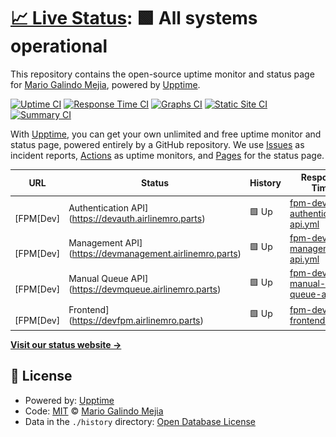 # [📈 Live Status](https://mario-galindo.github.io/monitor): <!--live status--> **🟩 All systems operational**

This repository contains the open-source uptime monitor and status page for [Mario Galindo Mejia](https://www.developersindustry.com/), powered by [Upptime](https://github.com/upptime/upptime).

[![Uptime CI](https://github.com/mario-galindo/monitor/workflows/Uptime%20CI/badge.svg)](https://github.com/mario-galindo/monitor/actions?query=workflow%3A%22Uptime+CI%22)
[![Response Time CI](https://github.com/mario-galindo/monitor/workflows/Response%20Time%20CI/badge.svg)](https://github.com/mario-galindo/monitor/actions?query=workflow%3A%22Response+Time+CI%22)
[![Graphs CI](https://github.com/mario-galindo/monitor/workflows/Graphs%20CI/badge.svg)](https://github.com/mario-galindo/monitor/actions?query=workflow%3A%22Graphs+CI%22)
[![Static Site CI](https://github.com/mario-galindo/monitor/workflows/Static%20Site%20CI/badge.svg)](https://github.com/mario-galindo/monitor/actions?query=workflow%3A%22Static+Site+CI%22)
[![Summary CI](https://github.com/mario-galindo/monitor/workflows/Summary%20CI/badge.svg)](https://github.com/mario-galindo/monitor/actions?query=workflow%3A%22Summary+CI%22)

With [Upptime](https://upptime.js.org), you can get your own unlimited and free uptime monitor and status page, powered entirely by a GitHub repository. We use [Issues](https://github.com/mario-galindo/monitor/issues) as incident reports, [Actions](https://github.com/mario-galindo/monitor/actions) as uptime monitors, and [Pages](https://mario-galindo.github.io/monitor) for the status page.

<!--start: status pages-->
<!-- This summary is generated by Upptime (https://github.com/upptime/upptime) -->
<!-- Do not edit this manually, your changes will be overwritten -->
<!-- prettier-ignore -->
| URL | Status | History | Response Time | Uptime |
| --- | ------ | ------- | ------------- | ------ |
| <img alt="" src="https://favicons.githubusercontent.com/devauth.airlinemro.parts" height="13"> [FPM[Dev] | Authentication API](https://devauth.airlinemro.parts) | 🟩 Up | [fpm-dev-authentication-api.yml](https://github.com/mario-galindo/monitor/commits/HEAD/history/fpm-dev-authentication-api.yml) | <details><summary><img alt="Response time graph" src="./graphs/fpm-dev-authentication-api/response-time-week.png" height="20"> 371ms</summary><br><a href="https://mario-galindo.github.io/monitor/history/fpm-dev-authentication-api"><img alt="Response time 368" src="https://img.shields.io/endpoint?url=https%3A%2F%2Fraw.githubusercontent.com%2Fmario-galindo%2Fmonitor%2FHEAD%2Fapi%2Ffpm-dev-authentication-api%2Fresponse-time.json"></a><br><a href="https://mario-galindo.github.io/monitor/history/fpm-dev-authentication-api"><img alt="24-hour response time 182" src="https://img.shields.io/endpoint?url=https%3A%2F%2Fraw.githubusercontent.com%2Fmario-galindo%2Fmonitor%2FHEAD%2Fapi%2Ffpm-dev-authentication-api%2Fresponse-time-day.json"></a><br><a href="https://mario-galindo.github.io/monitor/history/fpm-dev-authentication-api"><img alt="7-day response time 371" src="https://img.shields.io/endpoint?url=https%3A%2F%2Fraw.githubusercontent.com%2Fmario-galindo%2Fmonitor%2FHEAD%2Fapi%2Ffpm-dev-authentication-api%2Fresponse-time-week.json"></a><br><a href="https://mario-galindo.github.io/monitor/history/fpm-dev-authentication-api"><img alt="30-day response time 365" src="https://img.shields.io/endpoint?url=https%3A%2F%2Fraw.githubusercontent.com%2Fmario-galindo%2Fmonitor%2FHEAD%2Fapi%2Ffpm-dev-authentication-api%2Fresponse-time-month.json"></a><br><a href="https://mario-galindo.github.io/monitor/history/fpm-dev-authentication-api"><img alt="1-year response time 368" src="https://img.shields.io/endpoint?url=https%3A%2F%2Fraw.githubusercontent.com%2Fmario-galindo%2Fmonitor%2FHEAD%2Fapi%2Ffpm-dev-authentication-api%2Fresponse-time-year.json"></a></details> | <details><summary><a href="https://mario-galindo.github.io/monitor/history/fpm-dev-authentication-api">100.00%</a></summary><a href="https://mario-galindo.github.io/monitor/history/fpm-dev-authentication-api"><img alt="All-time uptime 100.00%" src="https://img.shields.io/endpoint?url=https%3A%2F%2Fraw.githubusercontent.com%2Fmario-galindo%2Fmonitor%2FHEAD%2Fapi%2Ffpm-dev-authentication-api%2Fuptime.json"></a><br><a href="https://mario-galindo.github.io/monitor/history/fpm-dev-authentication-api"><img alt="24-hour uptime 100.00%" src="https://img.shields.io/endpoint?url=https%3A%2F%2Fraw.githubusercontent.com%2Fmario-galindo%2Fmonitor%2FHEAD%2Fapi%2Ffpm-dev-authentication-api%2Fuptime-day.json"></a><br><a href="https://mario-galindo.github.io/monitor/history/fpm-dev-authentication-api"><img alt="7-day uptime 100.00%" src="https://img.shields.io/endpoint?url=https%3A%2F%2Fraw.githubusercontent.com%2Fmario-galindo%2Fmonitor%2FHEAD%2Fapi%2Ffpm-dev-authentication-api%2Fuptime-week.json"></a><br><a href="https://mario-galindo.github.io/monitor/history/fpm-dev-authentication-api"><img alt="30-day uptime 100.00%" src="https://img.shields.io/endpoint?url=https%3A%2F%2Fraw.githubusercontent.com%2Fmario-galindo%2Fmonitor%2FHEAD%2Fapi%2Ffpm-dev-authentication-api%2Fuptime-month.json"></a><br><a href="https://mario-galindo.github.io/monitor/history/fpm-dev-authentication-api"><img alt="1-year uptime 100.00%" src="https://img.shields.io/endpoint?url=https%3A%2F%2Fraw.githubusercontent.com%2Fmario-galindo%2Fmonitor%2FHEAD%2Fapi%2Ffpm-dev-authentication-api%2Fuptime-year.json"></a></details>
| <img alt="" src="https://favicons.githubusercontent.com/devmanagement.airlinemro.parts" height="13"> [FPM[Dev] | Management API](https://devmanagement.airlinemro.parts) | 🟩 Up | [fpm-dev-management-api.yml](https://github.com/mario-galindo/monitor/commits/HEAD/history/fpm-dev-management-api.yml) | <details><summary><img alt="Response time graph" src="./graphs/fpm-dev-management-api/response-time-week.png" height="20"> 345ms</summary><br><a href="https://mario-galindo.github.io/monitor/history/fpm-dev-management-api"><img alt="Response time 339" src="https://img.shields.io/endpoint?url=https%3A%2F%2Fraw.githubusercontent.com%2Fmario-galindo%2Fmonitor%2FHEAD%2Fapi%2Ffpm-dev-management-api%2Fresponse-time.json"></a><br><a href="https://mario-galindo.github.io/monitor/history/fpm-dev-management-api"><img alt="24-hour response time 275" src="https://img.shields.io/endpoint?url=https%3A%2F%2Fraw.githubusercontent.com%2Fmario-galindo%2Fmonitor%2FHEAD%2Fapi%2Ffpm-dev-management-api%2Fresponse-time-day.json"></a><br><a href="https://mario-galindo.github.io/monitor/history/fpm-dev-management-api"><img alt="7-day response time 345" src="https://img.shields.io/endpoint?url=https%3A%2F%2Fraw.githubusercontent.com%2Fmario-galindo%2Fmonitor%2FHEAD%2Fapi%2Ffpm-dev-management-api%2Fresponse-time-week.json"></a><br><a href="https://mario-galindo.github.io/monitor/history/fpm-dev-management-api"><img alt="30-day response time 335" src="https://img.shields.io/endpoint?url=https%3A%2F%2Fraw.githubusercontent.com%2Fmario-galindo%2Fmonitor%2FHEAD%2Fapi%2Ffpm-dev-management-api%2Fresponse-time-month.json"></a><br><a href="https://mario-galindo.github.io/monitor/history/fpm-dev-management-api"><img alt="1-year response time 339" src="https://img.shields.io/endpoint?url=https%3A%2F%2Fraw.githubusercontent.com%2Fmario-galindo%2Fmonitor%2FHEAD%2Fapi%2Ffpm-dev-management-api%2Fresponse-time-year.json"></a></details> | <details><summary><a href="https://mario-galindo.github.io/monitor/history/fpm-dev-management-api">100.00%</a></summary><a href="https://mario-galindo.github.io/monitor/history/fpm-dev-management-api"><img alt="All-time uptime 100.00%" src="https://img.shields.io/endpoint?url=https%3A%2F%2Fraw.githubusercontent.com%2Fmario-galindo%2Fmonitor%2FHEAD%2Fapi%2Ffpm-dev-management-api%2Fuptime.json"></a><br><a href="https://mario-galindo.github.io/monitor/history/fpm-dev-management-api"><img alt="24-hour uptime 100.00%" src="https://img.shields.io/endpoint?url=https%3A%2F%2Fraw.githubusercontent.com%2Fmario-galindo%2Fmonitor%2FHEAD%2Fapi%2Ffpm-dev-management-api%2Fuptime-day.json"></a><br><a href="https://mario-galindo.github.io/monitor/history/fpm-dev-management-api"><img alt="7-day uptime 100.00%" src="https://img.shields.io/endpoint?url=https%3A%2F%2Fraw.githubusercontent.com%2Fmario-galindo%2Fmonitor%2FHEAD%2Fapi%2Ffpm-dev-management-api%2Fuptime-week.json"></a><br><a href="https://mario-galindo.github.io/monitor/history/fpm-dev-management-api"><img alt="30-day uptime 100.00%" src="https://img.shields.io/endpoint?url=https%3A%2F%2Fraw.githubusercontent.com%2Fmario-galindo%2Fmonitor%2FHEAD%2Fapi%2Ffpm-dev-management-api%2Fuptime-month.json"></a><br><a href="https://mario-galindo.github.io/monitor/history/fpm-dev-management-api"><img alt="1-year uptime 100.00%" src="https://img.shields.io/endpoint?url=https%3A%2F%2Fraw.githubusercontent.com%2Fmario-galindo%2Fmonitor%2FHEAD%2Fapi%2Ffpm-dev-management-api%2Fuptime-year.json"></a></details>
| <img alt="" src="https://favicons.githubusercontent.com/devmqueue.airlinemro.parts" height="13"> [FPM[Dev] | Manual Queue API](https://devmqueue.airlinemro.parts) | 🟩 Up | [fpm-dev-manual-queue-api.yml](https://github.com/mario-galindo/monitor/commits/HEAD/history/fpm-dev-manual-queue-api.yml) | <details><summary><img alt="Response time graph" src="./graphs/fpm-dev-manual-queue-api/response-time-week.png" height="20"> 238ms</summary><br><a href="https://mario-galindo.github.io/monitor/history/fpm-dev-manual-queue-api"><img alt="Response time 298" src="https://img.shields.io/endpoint?url=https%3A%2F%2Fraw.githubusercontent.com%2Fmario-galindo%2Fmonitor%2FHEAD%2Fapi%2Ffpm-dev-manual-queue-api%2Fresponse-time.json"></a><br><a href="https://mario-galindo.github.io/monitor/history/fpm-dev-manual-queue-api"><img alt="24-hour response time 51" src="https://img.shields.io/endpoint?url=https%3A%2F%2Fraw.githubusercontent.com%2Fmario-galindo%2Fmonitor%2FHEAD%2Fapi%2Ffpm-dev-manual-queue-api%2Fresponse-time-day.json"></a><br><a href="https://mario-galindo.github.io/monitor/history/fpm-dev-manual-queue-api"><img alt="7-day response time 238" src="https://img.shields.io/endpoint?url=https%3A%2F%2Fraw.githubusercontent.com%2Fmario-galindo%2Fmonitor%2FHEAD%2Fapi%2Ffpm-dev-manual-queue-api%2Fresponse-time-week.json"></a><br><a href="https://mario-galindo.github.io/monitor/history/fpm-dev-manual-queue-api"><img alt="30-day response time 293" src="https://img.shields.io/endpoint?url=https%3A%2F%2Fraw.githubusercontent.com%2Fmario-galindo%2Fmonitor%2FHEAD%2Fapi%2Ffpm-dev-manual-queue-api%2Fresponse-time-month.json"></a><br><a href="https://mario-galindo.github.io/monitor/history/fpm-dev-manual-queue-api"><img alt="1-year response time 298" src="https://img.shields.io/endpoint?url=https%3A%2F%2Fraw.githubusercontent.com%2Fmario-galindo%2Fmonitor%2FHEAD%2Fapi%2Ffpm-dev-manual-queue-api%2Fresponse-time-year.json"></a></details> | <details><summary><a href="https://mario-galindo.github.io/monitor/history/fpm-dev-manual-queue-api">100.00%</a></summary><a href="https://mario-galindo.github.io/monitor/history/fpm-dev-manual-queue-api"><img alt="All-time uptime 99.95%" src="https://img.shields.io/endpoint?url=https%3A%2F%2Fraw.githubusercontent.com%2Fmario-galindo%2Fmonitor%2FHEAD%2Fapi%2Ffpm-dev-manual-queue-api%2Fuptime.json"></a><br><a href="https://mario-galindo.github.io/monitor/history/fpm-dev-manual-queue-api"><img alt="24-hour uptime 100.00%" src="https://img.shields.io/endpoint?url=https%3A%2F%2Fraw.githubusercontent.com%2Fmario-galindo%2Fmonitor%2FHEAD%2Fapi%2Ffpm-dev-manual-queue-api%2Fuptime-day.json"></a><br><a href="https://mario-galindo.github.io/monitor/history/fpm-dev-manual-queue-api"><img alt="7-day uptime 100.00%" src="https://img.shields.io/endpoint?url=https%3A%2F%2Fraw.githubusercontent.com%2Fmario-galindo%2Fmonitor%2FHEAD%2Fapi%2Ffpm-dev-manual-queue-api%2Fuptime-week.json"></a><br><a href="https://mario-galindo.github.io/monitor/history/fpm-dev-manual-queue-api"><img alt="30-day uptime 99.92%" src="https://img.shields.io/endpoint?url=https%3A%2F%2Fraw.githubusercontent.com%2Fmario-galindo%2Fmonitor%2FHEAD%2Fapi%2Ffpm-dev-manual-queue-api%2Fuptime-month.json"></a><br><a href="https://mario-galindo.github.io/monitor/history/fpm-dev-manual-queue-api"><img alt="1-year uptime 99.95%" src="https://img.shields.io/endpoint?url=https%3A%2F%2Fraw.githubusercontent.com%2Fmario-galindo%2Fmonitor%2FHEAD%2Fapi%2Ffpm-dev-manual-queue-api%2Fuptime-year.json"></a></details>
| <img alt="" src="https://favicons.githubusercontent.com/devfpm.airlinemro.parts" height="13"> [FPM[Dev] | Frontend](https://devfpm.airlinemro.parts) | 🟩 Up | [fpm-dev-frontend.yml](https://github.com/mario-galindo/monitor/commits/HEAD/history/fpm-dev-frontend.yml) | <details><summary><img alt="Response time graph" src="./graphs/fpm-dev-frontend/response-time-week.png" height="20"> 357ms</summary><br><a href="https://mario-galindo.github.io/monitor/history/fpm-dev-frontend"><img alt="Response time 301" src="https://img.shields.io/endpoint?url=https%3A%2F%2Fraw.githubusercontent.com%2Fmario-galindo%2Fmonitor%2FHEAD%2Fapi%2Ffpm-dev-frontend%2Fresponse-time.json"></a><br><a href="https://mario-galindo.github.io/monitor/history/fpm-dev-frontend"><img alt="24-hour response time 216" src="https://img.shields.io/endpoint?url=https%3A%2F%2Fraw.githubusercontent.com%2Fmario-galindo%2Fmonitor%2FHEAD%2Fapi%2Ffpm-dev-frontend%2Fresponse-time-day.json"></a><br><a href="https://mario-galindo.github.io/monitor/history/fpm-dev-frontend"><img alt="7-day response time 357" src="https://img.shields.io/endpoint?url=https%3A%2F%2Fraw.githubusercontent.com%2Fmario-galindo%2Fmonitor%2FHEAD%2Fapi%2Ffpm-dev-frontend%2Fresponse-time-week.json"></a><br><a href="https://mario-galindo.github.io/monitor/history/fpm-dev-frontend"><img alt="30-day response time 296" src="https://img.shields.io/endpoint?url=https%3A%2F%2Fraw.githubusercontent.com%2Fmario-galindo%2Fmonitor%2FHEAD%2Fapi%2Ffpm-dev-frontend%2Fresponse-time-month.json"></a><br><a href="https://mario-galindo.github.io/monitor/history/fpm-dev-frontend"><img alt="1-year response time 301" src="https://img.shields.io/endpoint?url=https%3A%2F%2Fraw.githubusercontent.com%2Fmario-galindo%2Fmonitor%2FHEAD%2Fapi%2Ffpm-dev-frontend%2Fresponse-time-year.json"></a></details> | <details><summary><a href="https://mario-galindo.github.io/monitor/history/fpm-dev-frontend">100.00%</a></summary><a href="https://mario-galindo.github.io/monitor/history/fpm-dev-frontend"><img alt="All-time uptime 100.00%" src="https://img.shields.io/endpoint?url=https%3A%2F%2Fraw.githubusercontent.com%2Fmario-galindo%2Fmonitor%2FHEAD%2Fapi%2Ffpm-dev-frontend%2Fuptime.json"></a><br><a href="https://mario-galindo.github.io/monitor/history/fpm-dev-frontend"><img alt="24-hour uptime 100.00%" src="https://img.shields.io/endpoint?url=https%3A%2F%2Fraw.githubusercontent.com%2Fmario-galindo%2Fmonitor%2FHEAD%2Fapi%2Ffpm-dev-frontend%2Fuptime-day.json"></a><br><a href="https://mario-galindo.github.io/monitor/history/fpm-dev-frontend"><img alt="7-day uptime 100.00%" src="https://img.shields.io/endpoint?url=https%3A%2F%2Fraw.githubusercontent.com%2Fmario-galindo%2Fmonitor%2FHEAD%2Fapi%2Ffpm-dev-frontend%2Fuptime-week.json"></a><br><a href="https://mario-galindo.github.io/monitor/history/fpm-dev-frontend"><img alt="30-day uptime 100.00%" src="https://img.shields.io/endpoint?url=https%3A%2F%2Fraw.githubusercontent.com%2Fmario-galindo%2Fmonitor%2FHEAD%2Fapi%2Ffpm-dev-frontend%2Fuptime-month.json"></a><br><a href="https://mario-galindo.github.io/monitor/history/fpm-dev-frontend"><img alt="1-year uptime 100.00%" src="https://img.shields.io/endpoint?url=https%3A%2F%2Fraw.githubusercontent.com%2Fmario-galindo%2Fmonitor%2FHEAD%2Fapi%2Ffpm-dev-frontend%2Fuptime-year.json"></a></details>

<!--end: status pages-->

[**Visit our status website →**](https://mario-galindo.github.io/monitor)

## 📄 License

- Powered by: [Upptime](https://github.com/upptime/upptime)
- Code: [MIT](./LICENSE) © [Mario Galindo Mejia](https://www.developersindustry.com/)
- Data in the `./history` directory: [Open Database License](https://opendatacommons.org/licenses/odbl/1-0/)
